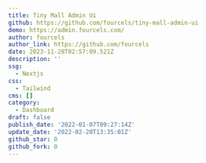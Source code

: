 ```yaml
---
title: Tiny Mall Admin Ui
github: https://github.com/fourcels/tiny-mall-admin-ui
demo: https://admin.fourcels.com/
author: fourcels
author_link: https://github.com/fourcels
date: 2023-11-28T02:57:09.521Z
description: ''
ssg:
  - Nextjs
css:
  - Tailwind
cms: []
category:
  - Dashboard
draft: false
publish_date: '2022-01-07T09:27:14Z'
update_date: '2022-02-20T13:35:01Z'
github_star: 0
github_fork: 0
---
```

